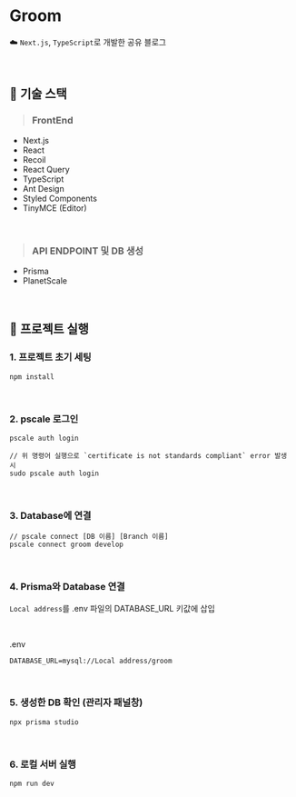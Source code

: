# Groom
☁️ `Next.js`, `TypeScript`로 개발한 공유 블로그

</br>

## 🌳 기술 스택

> ### FrontEnd
* Next.js
* React
* Recoil
* React Query
* TypeScript
* Ant Design
* Styled Components
* TinyMCE (Editor)

<br />

> ### API ENDPOINT 및 DB 생성
* Prisma
* PlanetScale

</br>

## 🚀 프로젝트 실행
### 1. 프로젝트 초기 세팅
```
npm install
```

</br>

### 2. pscale 로그인
```
pscale auth login

// 위 명령어 실행으로 `certificate is not standards compliant` error 발생 시
sudo pscale auth login
```

</br>

### 3. Database에 연결
```
// pscale connect [DB 이름] [Branch 이름]
pscale connect groom develop
```

</br>

### 4. Prisma와 Database 연결
`Local address`를 .env 파일의 DATABASE_URL 키값에 삽입

</br>

.env
```
DATABASE_URL=mysql://Local address/groom
```

</br>

### 5. 생성한 DB 확인 (관리자 패널창)
```
npx prisma studio
```

</br>

### 6. 로컬 서버 실행
```
npm run dev
```

</br>

